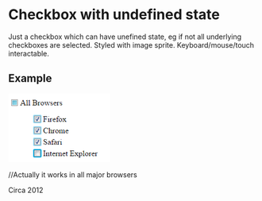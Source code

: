 # Checkbox with undefined state
Just a checkbox which can have unefined state, eg if not all underlying checkboxes are selected. Styled with image sprite. Keyboard/mouse/touch interactable.

## Example 
![Example](docs/example.png)

//Actually it works in all major browsers

Circa 2012
